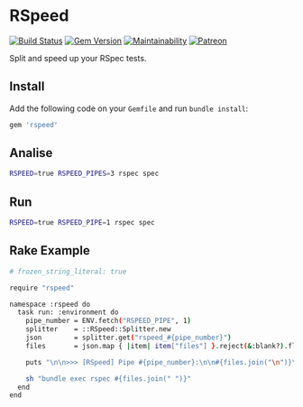 # RSpeed

[![Build Status](https://travis-ci.org/wbotelhos/rspeed.svg)](https://travis-ci.org/wbotelhos/rspeed)
[![Gem Version](https://badge.fury.io/rb/rspeed.svg)](https://badge.fury.io/rb/rspeed)
[![Maintainability](https://api.codeclimate.com/v1/badges/cc5efe8b06bc1d5e9e8a/maintainability)](https://codeclimate.com/github/wbotelhos/rspeed/maintainability)
[![Patreon](https://img.shields.io/badge/donate-%3C3-brightgreen.svg)](https://www.patreon.com/wbotelhos)

Split and speed up your RSpec tests.

## Install

Add the following code on your `Gemfile` and run `bundle install`:

```ruby
gem 'rspeed'
```

## Analise

```sh
RSPEED=true RSPEED_PIPES=3 rspec spec
```

## Run

```sh
RSPEED=true RSPEED_PIPE=1 rspec spec
```

## Rake Example

```sh
# frozen_string_literal: true

require "rspeed"

namespace :rspeed do
  task run: :environment do
    pipe_number = ENV.fetch("RSPEED_PIPE", 1)
    splitter    = ::RSpeed::Splitter.new
    json        = splitter.get("rspeed_#{pipe_number}")
    files       = json.map { |item| item["files"] }.reject(&:blank?).flatten(1).map { |item| item[1] }

    puts "\n\n>>> [RSpeed] Pipe #{pipe_number}:\n\n#{files.join("\n")}\n\n"

    sh "bundle exec rspec #{files.join(" ")}"
  end
end
```
